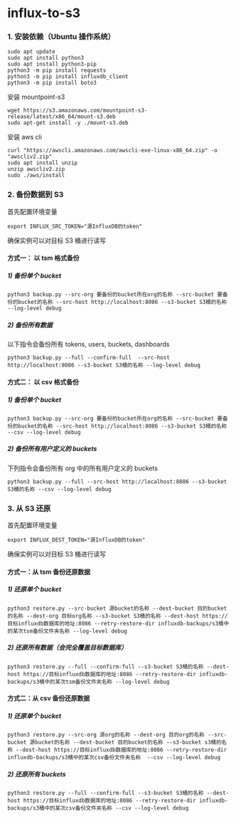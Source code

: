 # influx-to-s3

### 1. 安装依赖（Ubuntu 操作系统）

```
sudo apt update
sudo apt install python3
sudo apt install python3-pip
python3 -m pip install requests
python3 -m pip install influxdb_client
python3 -m pip install boto3
```

安装 mountpoint-s3

```
wget https://s3.amazonaws.com/mountpoint-s3-release/latest/x86_64/mount-s3.deb
sudo apt-get install -y ./mount-s3.deb
```

安装 aws cli

```
curl "https://awscli.amazonaws.com/awscli-exe-linux-x86_64.zip" -o "awscliv2.zip"
sudo apt install unzip
unzip awscliv2.zip
sudo ./aws/install
```

### 2. 备份数据到 S3

首先配置环境变量

```
export INFLUX_SRC_TOKEN="源InfluxDB的token"
```

确保实例可以对目标 S3 桶进行读写

#### 方式一： 以 tsm 格式备份

##### 1) 备份单个 bucket

```
python3 backup.py --src-org 要备份的bucket所在org的名称 --src-bucket 要备份的bucket的名称 --src-host http://localhost:8086 --s3-bucket S3桶的名称 --log-level debug
```

##### 2) 备份所有数据

以下指令会备份所有 tokens, users, buckets, dashboards

```
python3 backup.py --full --confirm-full  --src-host http://localhost:8086 --s3-bucket S3桶的名称 --log-level debug
```

#### 方式二： 以 csv 格式备份

##### 1) 备份单个 bucket

```
python3 backup.py --src-org 要备份的bucket所在org的名称 --src-bucket 要备份的bucket的名称 --src-host http://localhost:8086 --s3-bucket S3桶的名称 --csv --log-level debug
```

##### 2) 备份所有用户定义的 buckets

下列指令会备份所有 org 中的所有用户定义的 buckets

```
python3 backup.py --full --src-host http://localhost:8086 --s3-bucket S3桶的名称 --csv --log-level debug
```

### 3. 从 S3 还原

首先配置环境变量

```
export INFLUX_DEST_TOKEN="源InfluxDB的token"
```

确保实例可以对目标 S3 桶进行读写

#### 方式一：从 tsm 备份还原数据

##### 1) 还原单个 bucket

```
python3 restore.py --src-bucket 源bucket的名称 --dest-bucket 目的bucket的名称 --dest-org 目标org名称 --s3-bucket S3桶的名称 --dest-host https://目标influxdb数据库的地址:8086 --retry-restore-dir influxdb-backups/s3桶中的某次tsm备份文件夹名称 --log-level debug
```

##### 2) 还原所有数据（会完全覆盖目标数据库）

```
python3 restore.py --full --confirm-full --s3-bucket S3桶的名称 --dest-host https://目标influxdb数据库的地址:8086 --retry-restore-dir influxdb-backups/s3桶中的某次tsm备份文件夹名称 --log-level debug
```

#### 方式二：从 csv 备份还原数据

##### 1) 还原单个 bucket

```
python3 restore.py --src-org 源org的名称 --dest-org 目的org的名称 --src-bucket 源bucket的名称 --dest-bucket 目的bucket的名称 --s3-bucket s3桶的名称 --dest-host https://目标influxdb数据库的地址:8086 --retry-restore-dir influxdb-backups/s3桶中的某次csv备份文件夹名称  --csv --log-level debug
```

##### 2) 还原所有 buckets

```
python3 restore.py --full --confirm-full --s3-bucket S3桶的名称 --dest-host https://目标influxdb数据库的地址:8086 --retry-restore-dir influxdb-backups/s3桶中的某次csv备份文件夹名称 --csv --log-level debug
```
